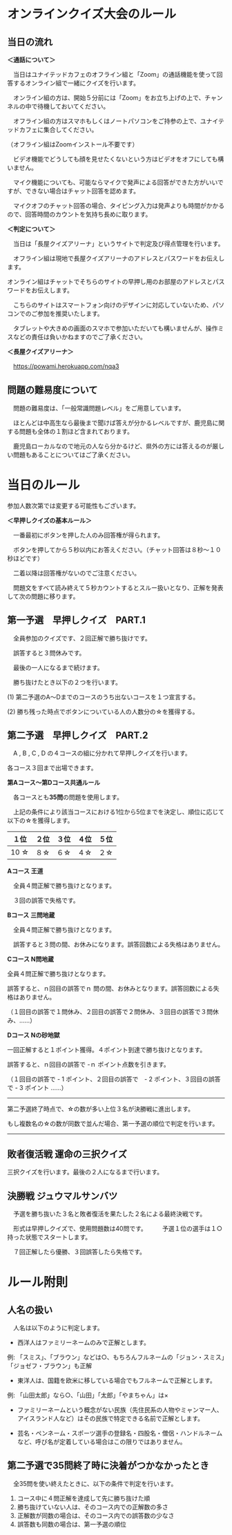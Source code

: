 # オンラインクイズ大会のルール

## 当日の流れ　

**＜通話について＞**

　当日はユナイテッドカフェのオフライン組と「Zoom」の通話機能を使って回答するオンライン組で一緒にクイズを行います。

　オンライン組の方は、開始５分前には「Zoom」をお立ち上げの上で、チャンネルの中で待機しておいてください。
 
 　オフライン組の方はスマホもしくはノートパソコンをご持参の上で、ユナイテッドカフェに集合してください。
  
  （オフライン組はZoomインストール不要です）
 
　ビデオ機能でどうしても顔を見せたくないという方はビデオをオフにしても構いません。
 
　マイク機能についても、可能ならマイクで発声による回答ができた方がいいですが、できない場合はチャット回答を認めます。
 
　マイクオフのチャット回答の場合、タイピング入力は発声よりも時間がかかるので、回答時間のカウントを気持ち長めに取ります。

**＜判定について＞**

　当日は「長屋クイズアリーナ」というサイトで判定及び得点管理を行います。
 
　オフライン組は現地で長屋クイズアリーナのアドレスとパスワードをお伝えします。
 
 オンライン組はチャットでそちらのサイトの早押し用のお部屋のアドレスとパスワードをお伝えします。
 
　こちらのサイトはスマートフォン向けのデザインに対応していないため、パソコンでのご参加を推奨いたします。
 
　タブレットや大きめの画面のスマホで参加いただいても構いませんが、操作ミスなどの責任は負いかねますのでご了承ください。
 

**＜長屋クイズアリーナ＞**

　https://powami.herokuapp.com/nqa3


## 問題の難易度について

　問題の難易度は、「一般常識問題レベル」をご用意しています。
 
　ほとんどは中高生なら最後まで聞けば答えが分かるレベルですが、鹿児島に関する問題も全体の１割ほど含まれております。

　鹿児島ローカルなので地元の人なら分かるけど、県外の方には答えるのが厳しい問題もあることについてはご了承ください。
 

# 当日のルール
 
 
 参加人数次第では変更する可能性もございます。
 
**＜早押しクイズの基本ルール＞**

　一番最初にボタンを押した人のみ回答権が得られます。
 
　ボタンを押してから５秒以内にお答えください。（チャット回答は８秒〜１０秒ほどです）
 
　二着以降は回答権がないのでご注意ください。
 
　問題文をすべて読み終えて５秒カウントするとスルー扱いとなり、正解を発表して次の問題に移ります。
 
## 第一予選　早押しクイズ　PART.1

　全員参加のクイズです、２回正解で勝ち抜けです。

　誤答すると３問休みです。

　最後の一人になるまで続けます。

　勝ち抜けたとき以下の２つを行います。
 
 (1) 第二予選のA～Dまでのコースのうち出ないコースを１つ宣言する。
 
 (2) 勝ち残った時点でボタンについている人の人数分の☆を獲得する。
 
## 第二予選　早押しクイズ　PART.2

　A , B , C , D の４コースの組に分かれて早押しクイズを行います。

各コース３回まで出場できます。

**第Aコース〜第Dコース共通ルール**

　各コースとも**35問**の問題を使用します。
 
　上記の条件により該当コースにおける1位から5位までを決定し、順位に応じて以下の☆を獲得します。

|１位|２位|３位|４位|５位|
----|----|----|----|---- 
| 10 ☆| ８☆| ６☆|４☆| ２☆| 
 
**Aコース 王道**

　全員４問正解で勝ち抜けとなります。
 
　３回の誤答で失格です。

**Bコース 三問地蔵**

　全員４問正解で勝ち抜けとなります。

　誤答すると３問の間、お休みになります。誤答回数による失格はありません。
 
**Cコース N問地蔵**

  全員４問正解で勝ち抜けとなります。
  
  誤答すると、ｎ回目の誤答でｎ 問の間、お休みとなります。誤答回数による失格はありません。
 
（１回目の誤答で１問休み、２回目の誤答で２問休み、３回目の誤答で３問休み、……）

**Dコース Nの砂地獄**

  一回正解すると１ポイント獲得。４ポイント到達で勝ち抜けとなります。
  
  誤答すると、ｎ回目の誤答で -ｎ ポイント点数を引きます。
  
  （１回目の誤答で - 1 ポイント、２回目の誤答で　- 2 ポイント、３回目の誤答で - 3 ポイント ……）


--------

第二予選終了時点で、☆の数が多い上位３名が決勝戦に進出します。

もし複数名の☆の数が同数で並んだ場合、第一予選の順位で判定を行います。

--------

## 敗者復活戦 運命の三択クイズ

  三択クイズを行います。最後の２人になるまで行います。

## 決勝戦 ジュウマルサンバツ

　予選を勝ち抜いた３名と敗者復活を果たした２名による最終決戦です。
 
　形式は早押しクイズで、使用問題数は40問です。
 　
　予選１位の選手は１○持った状態でスタートします。
  
　７回正解したら優勝、３回誤答したら失格です。

# ルール附則

## 人名の扱い

　人名は以下のように判定します。

- 西洋人はファミリーネームのみで正解とします。

例: 「スミス」、「ブラウン」などは○、もちろんフルネームの「ジョン・スミス」「ジョゼフ・ブラウン」も正解

- 東洋人は、国籍を欧米に移している場合でもフルネームで正解とします。

例: 「山田太郎」なら○、「山田」「太郎」「やまちゃん」は×

- ファミリーネームという概念がない民族（先住民系の人物やミャンマー人、アイスランド人など）はその民族で特定できる名前で正解とします。

- 芸名・ペンネーム・スポーツ選手の登録名・四股名・僧侶・ハンドルネームなど、呼び名が定着している場合はこの限りではありません。


## 第二予選で35問終了時に決着がつかなかったとき

　全35問を使い終えたときに、以下の条件で判定を行います。

1. コース中に４問正解を達成して先に勝ち抜けた順
2. 勝ち抜けていない人は、そのコース内での正解数の多さ
3. 正解数が同数の場合は、そのコース内での誤答数の少なさ
4. 誤答数も同数の場合は、第一予選の順位
